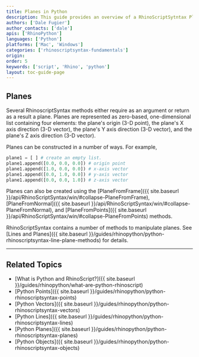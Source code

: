 ```yaml
---
title: Planes in Python
description: This guide provides an overview of a RhinoScriptSytntax Plane Geometry in Python.
authors: ['Dale Fugier']
author_contacts: ['dale']
apis: ['RhinoPython']
languages: ['Python']
platforms: ['Mac', 'Windows']
categories: ['rhinoscriptsyntax-fundamentals']
origin:
order: 5
keywords: ['script', 'Rhino', 'python']
layout: toc-guide-page
---
```

 
## Planes

Several RhinoscriptSyntax methods either require as an argument or return as a result a plane.  Planes are represented as zero-based,  one-dimensional list containing four elements: the plane's origin (3-D point), the plane's X axis direction (3-D vector), the plane's Y axis direction (3-D vector), and the plane's Z axis direction (3-D vector).

Planes can be constructed in a number of ways.  For example,

```python
plane1 = [ ] # create an empty list.
plane1.append([0.0, 0.0, 0.0]) # origin point
plane1.append([1.0, 0.0, 0.0]) # x-axis vector
plane1.append([0.0, 1.0, 0.0]) # y-axis vector
plane1.append([0.0, 0.0, 1.0]) # z-axis vector
```

Planes can also be created using the [PlaneFromFrame]({{ site.baseurl }}/api/RhinoScriptSyntax/win/#collapse-PlaneFromFrame), [PlaneFromNormal]({{ site.baseurl }}/api/RhinoScriptSyntax/win/#collapse-PlaneFromNormal), and [PlaneFromPoints]({{ site.baseurl }}/api/RhinoScriptSyntax/win/#collapse-PlaneFromPoints) methods.

RhinoScriptSyntax contains a number of methods to manipulate planes.  See [Lines and Planes]({{ site.baseurl }}/guides/rhinopython/python-rhinoscriptsyntax-line-plane-methods) for details.

---

## Related Topics

- [What is Python and RhinoScript?]({{ site.baseurl }}/guides/rhinopython/what-are-python-rhinoscript)
- [Python Points]({{ site.baseurl }}/guides/rhinopython/python-rhinoscriptsyntax-points)
- [Python Vectors]({{ site.baseurl }}/guides/rhinopython/python-rhinoscriptsyntax-vectors)
- [Python Lines]({{ site.baseurl }}/guides/rhinopython/python-rhinoscriptsyntax-lines)
- [Python Planes]({{ site.baseurl }}/guides/rhinopython/python-rhinoscriptsyntax-planes)
- [Python Objects]({{ site.baseurl }}/guides/rhinopython/python-rhinoscriptsyntax-objects)

